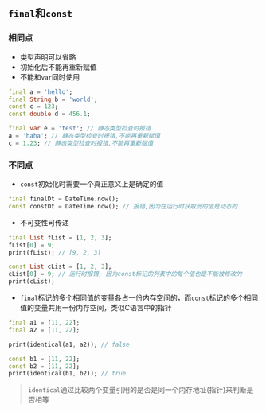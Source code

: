 ## `final`和`const`

### 相同点
- 类型声明可以省略
- 初始化后不能再重新赋值
- 不能和`var`同时使用

```dart
final a = 'hello';
final String b = 'world';
const c = 123;
const double d = 456.1;

final var e = 'test'; // 静态类型检查时报错
a = 'haha'; // 静态类型检查时报错,不能再重新赋值
c = 1.23; // 静态类型检查时报错,不能再重新赋值
```

### 不同点
- `const`初始化时需要一个真正意义上是确定的值

```dart
final finalDt = DateTime.now();
const constDt = DateTime.now(); // 报错,因为在运行时获取到的值是动态的
```

- 不可变性可传递

```dart
final List fList = [1, 2, 3];
fList[0] = 9;
print(fList); // [9, 2, 3]

const List cList = [1, 2, 3];
cList[0] = 9; // 运行时报错, 因为const标记的列表中的每个值也是不能被修改的
print(cList);
```

- `final`标记的多个相同值的变量各占一份内存空间的，而`const`标记的多个相同值的变量共用一份内存空间，类似C语言中的指针

```dart
final a1 = [11, 22];
final a2 = [11, 22];

print(identical(a1, a2)); // false

const b1 = [11, 22];
const b2 = [11, 22];
print(identical(b1, b2)); // true
```

> `identical`通过比较两个变量引用的是否是同一个内存地址(指针)来判断是否相等
